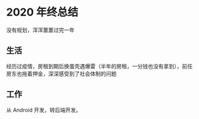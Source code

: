# 2020 年终总结

没有规划，浑浑噩噩过完一年

## 生活

经历过疫情，房租到期后换蛋壳遇爆雷（半年的房租，一分钱也没有拿到），前任房东也拖着押金，深深感受到了社会体制的问题

## 工作

从 Android 开发，转后端开发。
